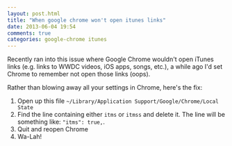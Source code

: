 ```yaml
---
layout: post.html
title: "When google chrome won't open itunes links"
date: 2013-06-04 19:54
comments: true
categories: google-chrome itunes
---
```


Recently ran into this issue where Google Chrome wouldn't open iTunes links
(e.g. links to WWDC videos, iOS apps, songs, etc.), a while
ago I'd set Chrome to remember not open those links (oops).

Rather than blowing away all your settings in Chrome, here's the fix:

1. Open up this file `~/Library/Application Support/Google/Chrome/Local State`
2. Find the line containing either `itms` or `itmss` and delete it. The line will be something like: `"itms": true,`.
3. Quit and reopen Chrome
4. Wa-Lah!
